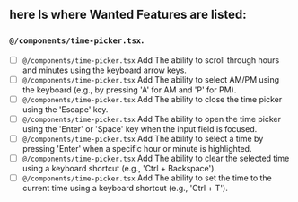 ## here Is where Wanted Features are listed:
### `@/components/time-picker.tsx`.
- [ ] `@/components/time-picker.tsx` Add The ability to scroll through hours and minutes using the keyboard arrow keys.
- [ ] `@/components/time-picker.tsx` Add The ability to select AM/PM using the keyboard (e.g., by pressing 'A' for AM and 'P' for PM).
- [ ] `@/components/time-picker.tsx` Add The ability to close the time picker using the 'Escape' key.
- [ ] `@/components/time-picker.tsx` Add The ability to open the time picker using the 'Enter' or 'Space' key when the input field is focused.
- [ ] `@/components/time-picker.tsx` Add The ability to select a time by pressing 'Enter' when a specific hour or minute is highlighted.
- [ ] `@/components/time-picker.tsx` Add The ability to clear the selected time using a keyboard shortcut (e.g., 'Ctrl + Backspace').
- [ ] `@/components/time-picker.tsx` Add The ability to set the time to the current time using a keyboard shortcut (e.g., 'Ctrl + T').